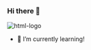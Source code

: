### Hi there 👋

<img src="https://img.shields.io/badge/matrix-000000?style=for-the-badge&logo=Matrix&logoColor=white" alt="html-logo"/>

- 🌱 I’m currently learning!
